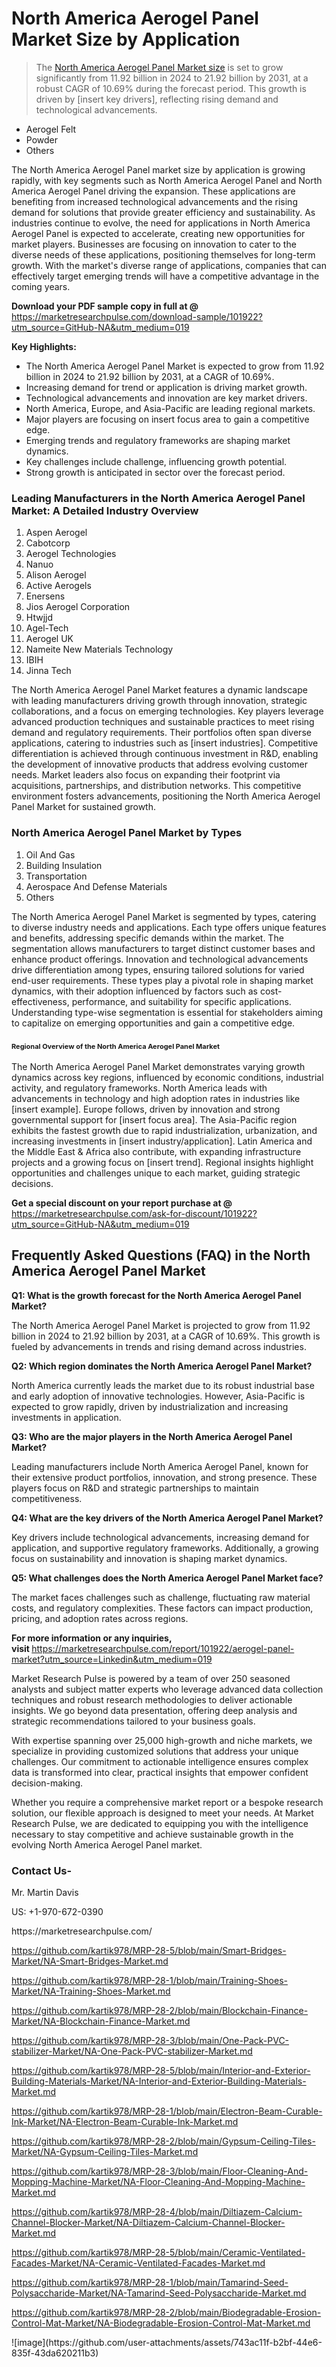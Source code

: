 <h1>North America Aerogel Panel Market&nbsp;Size by Application</h1><blockquote><p>The <a href="https://marketresearchpulse.com/download-sample/101922?utm_source=GitHub-NA&amp;utm_medium=019">North America Aerogel Panel Market size</a> is set to grow significantly from 11.92 billion in 2024 to 21.92 billion by 2031, at a robust CAGR of 10.69% during the forecast period. This growth is driven by [insert key drivers], reflecting rising demand and technological advancements.</p></blockquote><ul><li>Aerogel Felt<li> Powder<li> Others</li></ul><p>The North America Aerogel Panel market size by application is growing rapidly, with key segments such as North America Aerogel Panel and North America Aerogel Panel driving the expansion. These applications are benefiting from increased technological advancements and the rising demand for solutions that provide greater efficiency and sustainability. As industries continue to evolve, the need for applications in North America Aerogel Panel is expected to accelerate, creating new opportunities for market players. Businesses are focusing on innovation to cater to the diverse needs of these applications, positioning themselves for long-term growth. With the market's diverse range of applications, companies that can effectively target emerging trends will have a competitive advantage in the coming years.</p><p><strong>Download your PDF sample copy in full at @ </strong><a href="https://marketresearchpulse.com/download-sample/101922?utm_source=GitHub-NA&amp;utm_medium=019">https://marketresearchpulse.com/download-sample/101922?utm_source=GitHub-NA&amp;utm_medium=019</a></p><p><strong>Key Highlights: </strong></p><ul><li>The North America Aerogel Panel Market is expected to grow from 11.92 billion in 2024 to 21.92 billion by 2031, at a CAGR of 10.69%.</li><li>Increasing demand for trend or application is driving market growth.</li><li>Technological advancements and innovation are key market drivers.</li><li>North America, Europe, and Asia-Pacific are leading regional markets.</li><li>Major players are focusing on insert focus area to gain a competitive edge.</li><li>Emerging trends and regulatory frameworks are shaping market dynamics.</li><li>Key challenges include challenge, influencing growth potential.</li><li>Strong growth is anticipated in sector over the forecast period.</li></ul><h3>Leading Manufacturers in the North America Aerogel Panel Market: A Detailed Industry Overview</h3><ol><li>Aspen Aerogel</li><li>Cabotcorp</li><li>Aerogel Technologies</li><li>Nanuo</li><li>Alison Aerogel</li><li>Active Aerogels</li><li>Enersens</li><li>Jios Aerogel Corporation</li><li>Htwjjd</li><li>Agel-Tech</li><li>Aerogel UK</li><li>Nameite New Materials Technology</li><li>IBIH</li><li>Jinna Tech</li></ol><div class="flex max-w-full flex-col flex-grow"><div class="min-h-8 text-message flex w-full flex-col items-end gap-2 whitespace-normal break-words [.text-message+&amp;]:mt-5" dir="auto" data-message-author-role="assistant" data-message-id="fd8432e4-4910-450d-b182-61b7bfb0a01f" data-message-model-slug="gpt-4o"><div class="flex w-full flex-col gap-1 empty:hidden first:pt-[3px]"><div class="markdown prose w-full break-words dark:prose-invert light"><p>The North America Aerogel Panel Market features a dynamic landscape with leading manufacturers driving growth through innovation, strategic collaborations, and a focus on emerging technologies. Key players leverage advanced production techniques and sustainable practices to meet rising demand and regulatory requirements. Their portfolios often span diverse applications, catering to industries such as [insert industries]. Competitive differentiation is achieved through continuous investment in R&amp;D, enabling the development of innovative products that address evolving customer needs. Market leaders also focus on expanding their footprint via acquisitions, partnerships, and distribution networks. This competitive environment fosters advancements, positioning the North America Aerogel Panel Market for sustained growth.</p></div></div></div></div><h3>North America Aerogel Panel Market by Types</h3><ol><li>Oil And Gas<li> Building Insulation<li> Transportation<li> Aerospace And Defense Materials<li> Others</li></ol><div class="flex max-w-full flex-col flex-grow"><div class="min-h-8 text-message flex w-full flex-col items-end gap-2 whitespace-normal break-words [.text-message+&amp;]:mt-5" dir="auto" data-message-author-role="assistant" data-message-id="084470be-0bb7-4664-bddf-5156b4f41249" data-message-model-slug="gpt-4o-mini"><div class="flex w-full flex-col gap-1 empty:hidden first:pt-[3px]"><div class="markdown prose w-full break-words dark:prose-invert light"><p>The North America Aerogel Panel Market is segmented by types, catering to diverse industry needs and applications. Each type offers unique features and benefits, addressing specific demands within the market. The segmentation allows manufacturers to target distinct customer bases and enhance product offerings. Innovation and technological advancements drive differentiation among types, ensuring tailored solutions for varied end-user requirements. These types play a pivotal role in shaping market dynamics, with their adoption influenced by factors such as cost-effectiveness, performance, and suitability for specific applications. Understanding type-wise segmentation is essential for stakeholders aiming to capitalize on emerging opportunities and gain a competitive edge.</p></div></div></div></div><h3><span style="font-size: 11px;">Regional Overview of the North America Aerogel Panel Market</span></h3><div class="flex max-w-full flex-col flex-grow"><div class="min-h-8 text-message flex w-full flex-col items-end gap-2 whitespace-normal break-words [.text-message+&amp;]:mt-5" dir="auto" data-message-author-role="assistant" data-message-id="e9038762-ce64-4e30-91c9-9bd413514231" data-message-model-slug="gpt-4o-mini"><div class="flex w-full flex-col gap-1 empty:hidden first:pt-[3px]"><div class="markdown prose w-full break-words dark:prose-invert light"><p>The North America Aerogel Panel Market demonstrates varying growth dynamics across key regions, influenced by economic conditions, industrial activity, and regulatory frameworks. North America leads with advancements in technology and high adoption rates in industries like [insert example]. Europe follows, driven by innovation and strong governmental support for [insert focus area]. The Asia-Pacific region exhibits the fastest growth due to rapid industrialization, urbanization, and increasing investments in [insert industry/application]. Latin America and the Middle East &amp; Africa also contribute, with expanding infrastructure projects and a growing focus on [insert trend]. Regional insights highlight opportunities and challenges unique to each market, guiding strategic decisions.</p></div></div></div></div><p><strong>Get a special discount on your report purchase at @ </strong><a href="https://marketresearchpulse.com/ask-for-discount/101922?utm_source=GitHub-NA&amp;utm_medium=019">https://marketresearchpulse.com/ask-for-discount/101922?utm_source=GitHub-NA&amp;utm_medium=019</a></p><h2>Frequently Asked Questions (FAQ) in the North America Aerogel Panel Market</h2><p><strong>Q1: What is the growth forecast for the North America Aerogel Panel Market?</strong></p><p>The North America Aerogel Panel Market is projected to grow from 11.92 billion in 2024 to 21.92 billion by 2031, at a CAGR of 10.69%. This growth is fueled by advancements in trends and rising demand across industries.</p><p><strong>Q2: Which region dominates the North America Aerogel Panel Market?</strong></p><p>North America currently leads the market due to its robust industrial base and early adoption of innovative technologies. However, Asia-Pacific is expected to grow rapidly, driven by industrialization and increasing investments in application.</p><p><strong>Q3: Who are the major players in the North America Aerogel Panel Market?</strong></p><p>Leading manufacturers include North America Aerogel Panel, known for their extensive product portfolios, innovation, and strong presence. These players focus on R&amp;D and strategic partnerships to maintain competitiveness.</p><p><strong>Q4: What are the key drivers of the North America Aerogel Panel Market?</strong></p><p>Key drivers include technological advancements, increasing demand for application, and supportive regulatory frameworks. Additionally, a growing focus on sustainability and innovation is shaping market dynamics.</p><p><strong>Q5: What challenges does the North America Aerogel Panel Market face?</strong></p><p>The market faces challenges such as challenge, fluctuating raw material costs, and regulatory complexities. These factors can impact production, pricing, and adoption rates across regions.</p><p><strong>For more information or any inquiries, visit&nbsp;</strong><a href="https://marketresearchpulse.com/report/101922/aerogel-panel-market?utm_source=Linkedin&utm_medium=019">https://marketresearchpulse.com/report/101922/aerogel-panel-market?utm_source=Linkedin&utm_medium=019</a></p><p>Market Research Pulse is powered by a team of over 250 seasoned analysts and subject matter experts who leverage advanced data collection techniques and robust research methodologies to deliver actionable insights. We go beyond data presentation, offering deep analysis and strategic recommendations tailored to your business goals.</p><p>With expertise spanning over 25,000 high-growth and niche markets, we specialize in providing customized solutions that address your unique challenges. Our commitment to actionable intelligence ensures complex data is transformed into clear, practical insights that empower confident decision-making.</p><p>Whether you require a comprehensive market report or a bespoke research solution, our flexible approach is designed to meet your needs. At Market Research Pulse, we are dedicated to equipping you with the intelligence necessary to stay competitive and achieve sustainable growth in the evolving North America Aerogel Panel market.</p><h3><strong>Contact Us-</strong></h3><p>Mr. Martin Davis</p><p>US: +1-970-672-0390</p><p>https://marketresearchpulse.com/</p><p><a href="https://github.com/kartik978/MRP-28-5/blob/main/Smart-Bridges-Market/NA-Smart-Bridges-Market.md">https://github.com/kartik978/MRP-28-5/blob/main/Smart-Bridges-Market/NA-Smart-Bridges-Market.md</a></p><p><a href="https://github.com/kartik978/MRP-28-1/blob/main/Training-Shoes-Market/NA-Training-Shoes-Market.md">https://github.com/kartik978/MRP-28-1/blob/main/Training-Shoes-Market/NA-Training-Shoes-Market.md</a></p><p><a href="https://github.com/kartik978/MRP-28-2/blob/main/Blockchain-Finance-Market/NA-Blockchain-Finance-Market.md">https://github.com/kartik978/MRP-28-2/blob/main/Blockchain-Finance-Market/NA-Blockchain-Finance-Market.md</a></p><p><a href="https://github.com/kartik978/MRP-28-3/blob/main/One-Pack-PVC-stabilizer-Market/NA-One-Pack-PVC-stabilizer-Market.md">https://github.com/kartik978/MRP-28-3/blob/main/One-Pack-PVC-stabilizer-Market/NA-One-Pack-PVC-stabilizer-Market.md</a></p><p><a href="https://github.com/kartik978/MRP-28-5/blob/main/Interior-and-Exterior-Building-Materials-Market/NA-Interior-and-Exterior-Building-Materials-Market.md">https://github.com/kartik978/MRP-28-5/blob/main/Interior-and-Exterior-Building-Materials-Market/NA-Interior-and-Exterior-Building-Materials-Market.md</a></p><p><a href="https://github.com/kartik978/MRP-28-1/blob/main/Electron-Beam-Curable-Ink-Market/NA-Electron-Beam-Curable-Ink-Market.md">https://github.com/kartik978/MRP-28-1/blob/main/Electron-Beam-Curable-Ink-Market/NA-Electron-Beam-Curable-Ink-Market.md</a></p><p><a href="https://github.com/kartik978/MRP-28-2/blob/main/Gypsum-Ceiling-Tiles-Market/NA-Gypsum-Ceiling-Tiles-Market.md">https://github.com/kartik978/MRP-28-2/blob/main/Gypsum-Ceiling-Tiles-Market/NA-Gypsum-Ceiling-Tiles-Market.md</a></p><p><a href="https://github.com/kartik978/MRP-28-3/blob/main/Floor-Cleaning-And-Mopping-Machine-Market/NA-Floor-Cleaning-And-Mopping-Machine-Market.md">https://github.com/kartik978/MRP-28-3/blob/main/Floor-Cleaning-And-Mopping-Machine-Market/NA-Floor-Cleaning-And-Mopping-Machine-Market.md</a></p><p><a href="https://github.com/kartik978/MRP-28-4/blob/main/Diltiazem-Calcium-Channel-Blocker-Market/NA-Diltiazem-Calcium-Channel-Blocker-Market.md">https://github.com/kartik978/MRP-28-4/blob/main/Diltiazem-Calcium-Channel-Blocker-Market/NA-Diltiazem-Calcium-Channel-Blocker-Market.md</a></p><p><a href="https://github.com/kartik978/MRP-28-5/blob/main/Ceramic-Ventilated-Facades-Market/NA-Ceramic-Ventilated-Facades-Market.md">https://github.com/kartik978/MRP-28-5/blob/main/Ceramic-Ventilated-Facades-Market/NA-Ceramic-Ventilated-Facades-Market.md</a></p><p><a href="https://github.com/kartik978/MRP-28-1/blob/main/Tamarind-Seed-Polysaccharide-Market/NA-Tamarind-Seed-Polysaccharide-Market.md">https://github.com/kartik978/MRP-28-1/blob/main/Tamarind-Seed-Polysaccharide-Market/NA-Tamarind-Seed-Polysaccharide-Market.md</a></p><p><a href="https://github.com/kartik978/MRP-28-2/blob/main/Biodegradable-Erosion-Control-Mat-Market/NA-Biodegradable-Erosion-Control-Mat-Market.md">https://github.com/kartik978/MRP-28-2/blob/main/Biodegradable-Erosion-Control-Mat-Market/NA-Biodegradable-Erosion-Control-Mat-Market.md</a></p>
![image](https://github.com/user-attachments/assets/743ac11f-b2bf-44e6-835f-43da620211b3)
